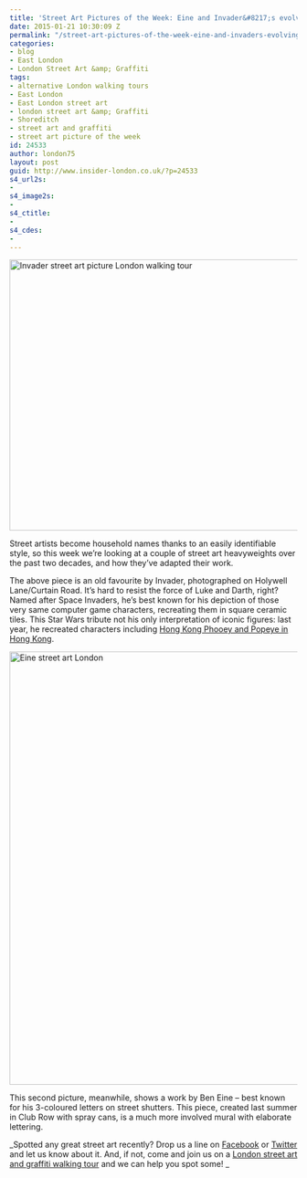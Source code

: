 ```yaml
---
title: 'Street Art Pictures of the Week: Eine and Invader&#8217;s evolving style'
date: 2015-01-21 10:30:09 Z
permalink: "/street-art-pictures-of-the-week-eine-and-invaders-evolving-style/"
categories:
- blog
- East London
- London Street Art &amp; Graffiti
tags:
- alternative London walking tours
- East London
- East London street art
- london street art &amp; Graffiti
- Shoreditch
- street art and graffiti
- street art picture of the week
id: 24533
author: london75
layout: post
guid: http://www.insider-london.co.uk/?p=24533
s4_url2s:
- 
s4_image2s:
- 
s4_ctitle:
- 
s4_cdes:
- 
---
```


<img class="aligncenter wp-image-24536 size-full" src="http://www.insider-london.co.uk/wp-content/uploads/2015/01/27b_mini.jpg" alt="Invader street art picture London walking tour" width="560" height="475" />

Street artists become household names thanks to an easily identifiable style, so this week we&#8217;re looking at a couple of street art heavyweights over the past two decades, and how they&#8217;ve adapted their work.

The above piece is an old favourite by Invader, photographed on Holywell Lane/Curtain Road. It&#8217;s hard to resist the force of Luke and Darth, right? Named after Space Invaders, he&#8217;s best known for his depiction of those very same computer game characters, recreating them in square ceramic tiles. This Star Wars tribute not his only interpretation of iconic figures: last year, he recreated characters including <a href="http://www.streetartnews.net/2014/01/invader-invades-hong-kong-part-iv.html" target="_blank">Hong Kong Phooey and Popeye in Hong Kong</a>.

<img class="aligncenter wp-image-24535 size-full" src="http://www.insider-london.co.uk/wp-content/uploads/2015/01/18_mini.jpg" alt="Eine street art London" width="569" height="759" />

This second picture, meanwhile, shows a work by Ben Eine &#8211; best known for his 3-coloured letters on street shutters. This piece, created last summer in Club Row with spray cans, is a much more involved mural with elaborate lettering.

_Spotted any great street art recently? Drop us a line on <a href="https://www.facebook.com/insiderlondon" target="_blank">Facebook</a> or <a href="twitter.com/insiderlondon" target="_blank">Twitter</a> and let us know about it. And, if not, come and join us on a <a href="http://www.insider-london.co.uk/london-graffiti-artists-walking-tours/" target="_blank">London street art and graffiti walking tour</a> and we can help you spot some! _
